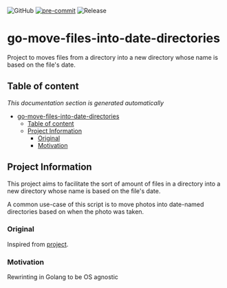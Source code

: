 ![GitHub](https://img.shields.io/github/license/ptavares/go-move-files-into-date-directories)
[![pre-commit](https://img.shields.io/badge/pre--commit-enabled-brightgreen?logo=pre-commit&logoColor=white)](https://github.com/pre-commit/pre-commit)
![Release](https://img.shields.io/badge/Release_version-0.0.1-blue)

# go-move-files-into-date-directories

Project to moves files from a directory into a new directory whose name is based
on the file's date.

## Table of content

_This documentation section is generated automatically_

<!--TOC-->

- [go-move-files-into-date-directories](#go-move-files-into-date-directories)
  - [Table of content](#table-of-content)
  - [Project Information](#project-information)
    - [Original](#original)
    - [Motivation](#motivation)

<!--TOC-->

## Project Information

This project aims to facilitate the sort of amount of files in a directory into
a new directory whose name is based on the file's date.

A common use-case of this script is to move photos into date-named directories
based on when the photo was taken.

### Original

Inspired from [project](https://github.com/deadlydog/MoveFilesIntoDateDirectories).

### Motivation

Rewrinting in Golang to be OS agnostic
